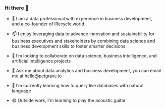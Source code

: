 ### Hi there 👋

- 🔭 I am a data professional with experience in business development, and a co-founder of iRecycle.world.

- 📫 I enjoy leveraging data to advance innovation and sustainability for business executives and stakeholders by combining data science and business development skills to foster smarter decisions.

- 👯 I’m looking to collaborate on data science, business intelligence, and artificial intelligence projects
  
- 💬 Ask me about data analytics and business development, you can email me at hello@petgrave.io
  
- 🌱 I’m currently learning how to query live databases with natural language
  
- 😄 Outside work, I'm learning to play the acoustic guitar

